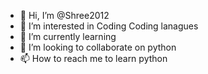 - 👋 Hi, I’m @Shree2012
- 👀 I’m interested in Coding Coding lanagues
- 🌱 I’m currently learning 
- 💞️ I’m looking to collaborate on python
- 📫 How to reach me to learn python

<!---
Shree2012/Shree2012 is a ✨ special ✨ repository because its `README.md` (this file) appears on your GitHub profile.
You can click the Preview link to take a look at your changes.
--->
